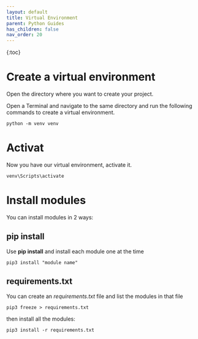 ```yaml
---
layout: default
title: Virtual Environment
parent: Python Guides
has_children: false
nav_order: 20
---
```


{:toc}

# Create a virtual environment
Open the directory where you want to create your project. 

Open a Terminal and navigate to the same directory and run the following commands to create a virtual environment.

    python -m venv venv

# Activat
Now you have our virtual environment, activate it.

    venv\Scripts\activate

# Install modules
You can install modules in 2 ways:

## pip install 
Use **pip install** and install each module one at the time

    pip3 install "module name"

## requirements.txt
You can create an *requirements.txt* file and list the modules in that file

    pip3 freeze > requirements.txt

then install all the modules:

    pip3 install -r requirements.txt
